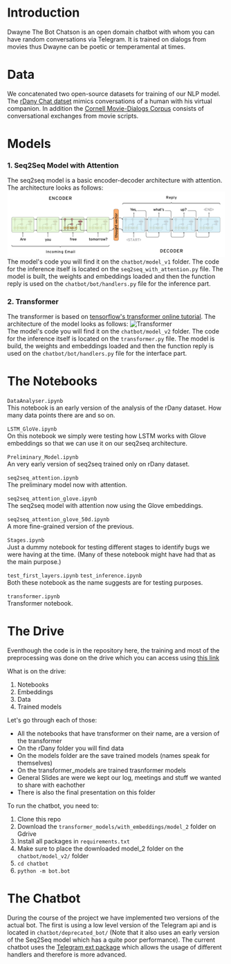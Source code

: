 # Introduction
Dwayne The Bot Chatson is an open domain chatbot with whom you can have random conversations via Telegram. 
It is trained on dialogs from movies thus Dwayne can be poetic or temperamental at times.

# Data
We concatenated two open-source datasets for training of our NLP model. 
The [rDany Chat datset](https://www.kaggle.com/eibriel/rdany-conversations) mimics 
conversations of a human with his virtual companion. In addition the
[Cornell Movie-Dialogs Corpus](https://www.cs.cornell.edu/~cristian/Cornell_Movie-Dialogs_Corpus.html)
consists of conversational exchanges from movie scripts.

# Models
### 1. Seq2Seq Model with Attention
The seq2seq model is a basic encoder-decoder architecture with attention.
The architecture looks as follows:
![Encoder Decoder](./assets/encdec.png)  
The model's code you will find it on the ```chatbot/model_v1``` folder. The code for the
inference itself is located on the ```seq2seq_with_attention.py``` file. The model is
built, the weights and embeddings loaded and then the function reply is used on the
```chatbot/bot/handlers.py``` file for the inference part.  

### 2. Transformer 
The transformer is based on [tensorflow's transformer online tutorial](https://www.tensorflow.org/tutorials/text/transformer).
The architecture of the model looks as follows:
![Transformer](./assets/transformer.png)  
The model's code you will find it on the ```chatbot/model_v2``` folder. The code for the
inference itself is located on the ```transformer.py``` file. The model is build, the 
weights and embeddings loaded and then the function reply is used on the 
```chatbot/bot/handlers.py``` file for the interface part.

# The Notebooks
```DataAnalyser.ipynb```  
This notebook is an early version of the analysis of the rDany dataset. How many data
points there are and so on.  
  
```LSTM_GloVe.ipynb```  
On this notebook we simply were testing how LSTM works with Glove embeddings so that
we can use it on our seq2seq architecture.  

```Preliminary_Model.ipynb```  
An very early version of seq2seq trained only on rDany dataset.  

```seq2seq_attention.ipynb```  
The preliminary model now with attention.  

```seq2seq_attention_glove.ipynb```  
The seq2seq model with attention now using the Glove embeddings.

```seq2seq_attention_glove_50d.ipynb```  
A more fine-grained version of the previous.

```Stages.ipynb```  
Just a dummy notebook for testing different stages to identify bugs we were having
at the time. (Many of these notebook might have had that as the main purpose.)

```test_first_layers.ipynb``` ```test_inference.ipynb```  
Both these notebook as the name suggests are for testing purposes.  

```transformer.ipynb```  
Transformer notebook.  

# The Drive
Eventhough the code is in the repository here, the training and most of the preprocessing
was done on the drive which you can access using [this link](https://drive.google.com/drive/folders/1noQc8Hp__zgv2kaSYAFYb3GMRZBk1l7f?usp=sharing)

What is on the drive:
1. Notebooks
2. Embeddings
3. Data
4. Trained models

Let's go through each of those:
- All the notebooks that have transformer on their name, are a version of the transformer
- On the rDany folder you will find data
- On the models folder are the save trained models (names speak for themselves)
- On the transformer_models are trained trasnformer models
- General Slides are were we kept our log, meetings and stuff we wanted to share with eachother
- There is also the final presentation on this folder

To run the chatbot, you need to:
1. Clone this repo
2. Download the ```transformer_models/with_embeddings/model_2``` folder on Gdrive
3. Install all packages in ```requirements.txt```
4. Make sure to place the downloaded model_2 folder on the ```chatbot/model_v2/``` folder
5. ```cd chatbot```
6. ```python -m bot.bot```

# The Chatbot
During the course of the project we have implemented two versions of the actual bot. The first is 
using a low level version of the Telegram api and is located in ```chatbot/deprecated_bot/```
(Note that it also uses an early version of the Seq2Seq model which has a quite poor performance).
The current chatbot uses the [Telegram ext package](https://python-telegram-bot.readthedocs.io/en/stable/telegram.html)
which allows the usage of different handlers and therefore is more advanced.